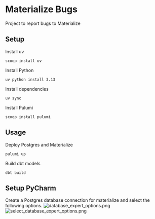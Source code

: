 # Materialize Bugs
Project to report bugs to Materialize

## Setup
Install uv
```shell
scoop install uv
```

Install Python
```shell
uv python install 3.13
```

Install dependencies
```shell
uv sync
```

Install Pulumi
```shell
scoop install pulumi
```

## Usage
Deploy Postgres and Materialize
```shell
pulumi up
```

Build dbt models
```shell
dbt build
```

## Setup PyCharm
Create a Postgres database connection for materialize and select the following options.
![database_expert_options.png](etc/database_expert_options.png)
![select_database_expert_options.png](etc/select_database_expert_options.png)
